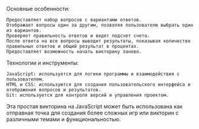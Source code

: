 Основные особенности:

    Предоставляет набор вопросов с вариантами ответов.
    Отображает вопросы один за другим, позволяя пользователю выбрать один из вариантов.
    Проверяет правильность ответов и ведет подсчет счета.
    После ответа на все вопросы выводит результаты, показывая количество правильных ответов и общий результат в процентах.
    Предоставляет возможность начать викторину заново.

Технологии и инструменты:

    JavaScript: используется для логики программы и взаимодействия с пользователем.
    HTML и CSS: используются для создания пользовательского интерфейса и отображения вопросов и результатов.
    Git: используется для контроля версий и управления проектом.

Эта простая викторина на JavaScript может быть использована как отправная точка для создания более сложных игр или викторин с различными темами и функциональностью.
